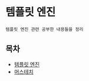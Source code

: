 # 템플릿 엔진

`템플릿 엔진 관련 공부한 내용들을 정리`

## 목차

-  [템플릿 엔진](https://github.com/youngho-j/TIL/blob/main/TemplateEngine/TemplateEngine.md)  
-  [머스테치](https://github.com/youngho-j/TIL/blob/main/TemplateEngine/Mustache.md)  


